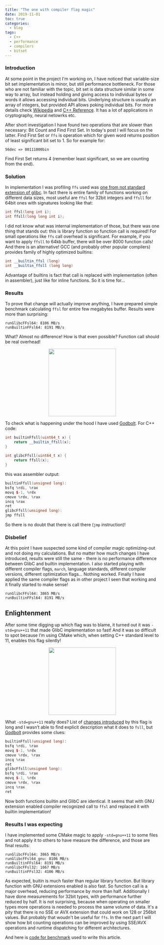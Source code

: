 ```yaml
---
title: "The one with compiler flag magic"
date: 2019-11-01
toc: true
categories:
  - blog
tags:
  - C++
  - performance
  - compilers
  - bitset
---
```


### Introduction
At some point in the project I'm working on, I have noticed that variable-size bit set implementation is minor, but still performance bottleneck. For those who are not familiar with the topic, bit set is data structure similar in some way to array, but instead holding and giving access to individual bytes or words it allows accessing individual bits. Underlying structure is usually an array of integers, but provided API allows poking individual bits. For more details check [Wikipedia](https://en.wikipedia.org/wiki/Bit_array) and [C++ Reference](https://en.cppreference.com/w/cpp/utility/bitset). It has a lot of applications in cryptography, neural netowrks etc.

After short investigation I have found two operations that are slower than necessary: Bit Count and Find First Set. In today's post I will focus on the latter. Find First Set or `ffs` is operation which for given word returns position of least significant bit set to 1. So for example for:
```
56dec => 00111000bin
```
Find First Set returns 4 (remember least significant, so we are counting from the end).
### Solution
In implementation I was profiling `ffs` used was [one from not standard extension of glibc](http://man7.org/linux/man-pages/man3/ffs.3.html). In fact there is entire family of functions working on different data sizes, most useful are `ffsl` for 32bit integers and `ffsll` for 64bit ones with signatures looking like that:
```cpp
int ffsl(long int i);
int ffsll(long long int i);
```
I did not know what was internal implementation of those, but there was one thing that stands out: this is library function so function call is required! For small operations like `ffs` call overhead is significant. For example, if you want to apply `ffsll` to 64kb buffer, there will be over 8000 function calls! And there is an alternative! GCC (and probably other popular compilers) provides family of highly optimized builtins:
```cpp
int __builtin_ffsl (long)
int __builtin_ffsll (long long)
```
Advantage of builtins is fact that call is replaced with implementation (often in assembler), just like for inline functions. So it is time for…
### Results
To prove that change will actually improve anything, I have prepared simple benchmark calculating `ffsl` for entire few megabytes buffer. Results were more than surprising:
```
runGlibcFFsl64: 8106 MB/s
runBuiltinFFsl64: 8191 MB/s
```
What? Almost no difference! How is that even possible? Function call should be real overhead! 
<p align="center">
<img src="https://media.giphy.com/media/xT0xeJpnrWC4XWblEk/giphy.gif" width="220">
</p>

To check what is happening under the hood I have used [Godbolt](https://godbolt.org/).
For C++ code:
```cpp
int builtinFfsll(uint64_t x) {
    return __builtin_ffsll(x);
}
 
int glibcFfsll(uint64_t x) {
    return ffsll(x);
}
```

this was assembler output:
```cpp
builtinFfsll(unsigned long):
bsfq %rdi, %rax
movq $-1, %rdx
cmove %rdx, %rax
incq %rax
ret
glibcFfsll(unsigned long):
jmp ffsll
```
So there is no doubt that there is call there (`jmp` instruction)! 

### Disbelief
At this point I have suspected some kind of compiler magic optimizing-out and not doing my calculations. But no matter how much changes I have introduced, results were still the same - there is no performance difference between GlibC and builtin implementation. I also started playing with different compiler flags, `march`, language standards, different compiler versions, different optimization flags… Nothing worked. Finally I have applied the same compiler flags as in other project I seen that working and it finally started to make sense! 
```
runGlibcFFsl64: 3865 MB/s
runBuiltinFFsl64: 8191 MB/s
```
## Enlightenment
After some time digging up which flag was to blame, it turned out it was `-std=gnu++11` that made GlibC implementation so fast! And it was so difficult to spot because I’m using CMake which, when setting C++ standard level to 11, enables this flag silently!
<p align="center">
<img src="https://media.giphy.com/media/ujUdrdpX7Ok5W/giphy.gif" width="220">
</p>

What `-std=gnu++11` really does? List of [changes introduced](https://gcc.gnu.org/onlinedocs/gcc/C-Extensions.html) by this flag is long and I wasn’t able to find explicit description what it does to `fsll`, but [Godbolt](https://godbolt.org/) provides some clues:
```cpp
builtinFfsll(unsigned long):
bsfq %rdi, %rax
movq $-1, %rdx
cmove %rdx, %rax
incq %rax
ret
glibcFfsll(unsigned long):
bsfq %rdi, %rax
movq $-1, %rdx
cmove %rdx, %rax
incq %rax
ret
```
Now both functions builtin and GlibC are identical. It seems that with GNU extension enabled compiler recognized call to `ffsl` and replaced it with builtin implementation!

### Results I was expecting
I have implemented some CMake magic to apply `-std=gnu++11` to some files and not apply it to others to have measure the difference, and those are final results:
```
runGlibcFFsl64: 3865 MB/s
runGlibcFFsl64_gnu: 8106 MB/s
runBuiltinFFsl64: 8191 MB/s
runGlibcFFsl32: 1667 MB/s
runBuiltinFFsl32: 4106 MB/s
```
As expected, buitin is much faster than regular library function. But library function with GNU extensions enabled is also fast. So function call is a major overhead, reducing performance by more than half. Additionally I have done measurements for 32bit types, with performance further reduced by half. It is not surprising, because when operating on smaller types more operations is needed to process the same volume of data. It's a pity that there is no SSE or AVX extension that could work on 128 or 256bit values. But probably that woudn't be useful for `ffs`. In the next part I will show how bit counting operations can be improved by using SSE/AVX operations and runtime dispatching for different architectures.

And here is [code for benchmark](https://github.com/vanklompf/BlogSrc/tree/master/BitSet) used to write this article.
